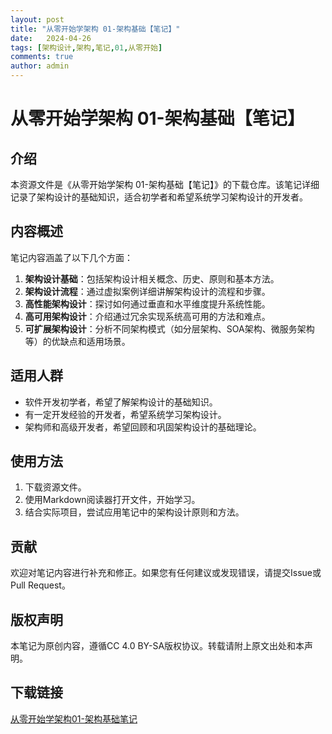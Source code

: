 ```yaml
---
layout: post
title: "从零开始学架构 01-架构基础【笔记】"
date:   2024-04-26
tags: [架构设计,架构,笔记,01,从零开始]
comments: true
author: admin
---
```

# 从零开始学架构 01-架构基础【笔记】

## 介绍

本资源文件是《从零开始学架构 01-架构基础【笔记】》的下载仓库。该笔记详细记录了架构设计的基础知识，适合初学者和希望系统学习架构设计的开发者。

## 内容概述

笔记内容涵盖了以下几个方面：

1. **架构设计基础**：包括架构设计相关概念、历史、原则和基本方法。
2. **架构设计流程**：通过虚拟案例详细讲解架构设计的流程和步骤。
3. **高性能架构设计**：探讨如何通过垂直和水平维度提升系统性能。
4. **高可用架构设计**：介绍通过冗余实现系统高可用的方法和难点。
5. **可扩展架构设计**：分析不同架构模式（如分层架构、SOA架构、微服务架构等）的优缺点和适用场景。

## 适用人群

- 软件开发初学者，希望了解架构设计的基础知识。
- 有一定开发经验的开发者，希望系统学习架构设计。
- 架构师和高级开发者，希望回顾和巩固架构设计的基础理论。

## 使用方法

1. 下载资源文件。
2. 使用Markdown阅读器打开文件，开始学习。
3. 结合实际项目，尝试应用笔记中的架构设计原则和方法。

## 贡献

欢迎对笔记内容进行补充和修正。如果您有任何建议或发现错误，请提交Issue或Pull Request。

## 版权声明

本笔记为原创内容，遵循CC 4.0 BY-SA版权协议。转载请附上原文出处和本声明。

## 下载链接

[从零开始学架构01-架构基础笔记](https://pan.quark.cn/s/cc8ea3d28b3c)